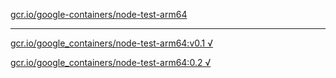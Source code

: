 [gcr.io/google-containers/node-test-arm64](https://hub.docker.com/r/abcz/node-test-arm64/tags/) 

----
[gcr.io/google_containers/node-test-arm64:v0.1 √](https://hub.docker.com/r/abcz/node-test-arm64/tags/)

[gcr.io/google_containers/node-test-arm64:0.2 √](https://hub.docker.com/r/abcz/node-test-arm64/tags/)

